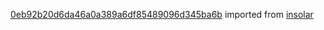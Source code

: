 [0eb92b20d6da46a0a389a6df85489096d345ba6b](https://github.com/insolar/insolar/commit/0eb92b20d6da46a0a389a6df85489096d345ba6b) imported from [insolar](https://github.com/insolar/insolar)
